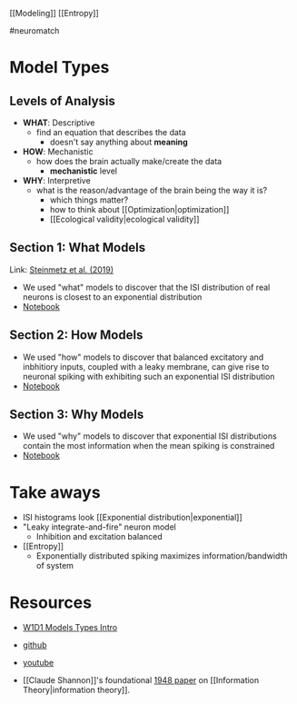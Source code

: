 [[Modeling]]
[[Entropy]]

#neuromatch 

# Model Types
## Levels of Analysis
- **WHAT**: Descriptive
	- find an equation that describes the data
		- doesn't say anything about **meaning**
- **HOW**: Mechanistic
	- how does the brain actually make/create the data
		- **mechanistic** level
- **WHY**: Interpretive
	- what is the reason/advantage of the brain being the way it is?
		- which things matter?
		- how to think about [[Optimization|optimization]]
		- [[Ecological validity|ecological validity]]
  
## Section 1: What Models
Link: [Steinmetz et al. (2019)](https://www.nature.com/articles/s41586-019-1787-x)

- We used "what" models to discover that the ISI distribution of real neurons is closest to an exponential distribution
- [Notebook](https://colab.research.google.com/drive/1JHjjm5b69oOub6XrGdHfsSShaWCuMveL#scrollTo=NGIGUXtV9Y9v)

## Section 2: How Models
- We used "how" models to discover that balanced excitatory and inbhitiory inputs, coupled with a leaky membrane, can give rise to neuronal spiking with exhibiting such an exponential ISI distribution
- [Notebook](https://colab.research.google.com/drive/1JLHbarsKpdyZCrHGzhbTd04PhOwBcYHp#scrollTo=Eh3wR_nArYCn)

## Section 3: Why Models
 - We used "why" models to discover that exponential ISI distributions contain the most information when the mean spiking is constrained
- [Notebook](https://colab.research.google.com/drive/1BrrSZzExB7BdGq0msOlPBESs99KweM-K#scrollTo=nThHQ0skV4ed)

# Take aways
- ISI histograms look [[Exponential distribution|exponential]]
- "Leaky integrate-and-fire" neuron model
	- Inhibition and excitation balanced
- [[Entropy]]
	- Exponentially distributed spiking maximizes information/bandwidth of system

# Resources
- [W1D1 Models Types Intro](https://www.youtube.com/watch?v=KxldhMR5PxA&feature=youtu.be)
-  [github](https://github.com/NeuromatchAcademy/course-content/blob/master/tutorials/README.md#w1d1---model-types)
- [youtube](https://www.youtube.com/playlist?list=PLkBQOLLbi18ObAiSOZ42YBwOQIKNvspeI)

- [[Claude Shannon]]'s foundational [1948 paper](https://en.wikipedia.org/wiki/A_Mathematical_Theory_of_Communication) on [[Information Theory|information theory]].
